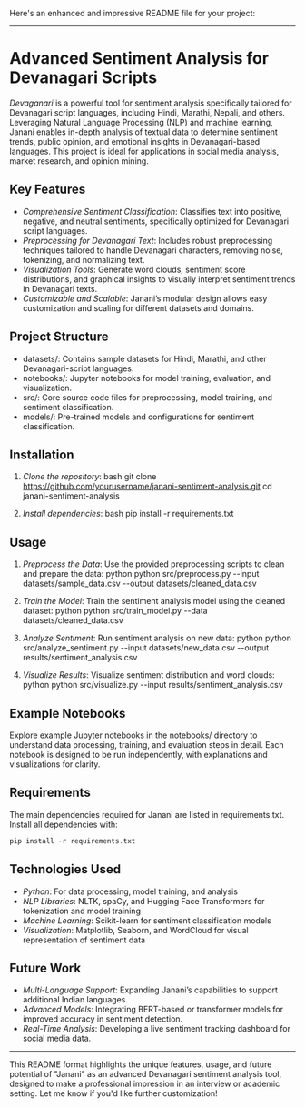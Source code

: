 Here's an enhanced and impressive README file for your project:

---

# Advanced Sentiment Analysis for Devanagari Scripts

*Devaganari* is a powerful tool for sentiment analysis specifically tailored for Devanagari script languages, including Hindi, Marathi, Nepali, and others. Leveraging Natural Language Processing (NLP) and machine learning, Janani enables in-depth analysis of textual data to determine sentiment trends, public opinion, and emotional insights in Devanagari-based languages. This project is ideal for applications in social media analysis, market research, and opinion mining.

## Key Features
- *Comprehensive Sentiment Classification*: Classifies text into positive, negative, and neutral sentiments, specifically optimized for Devanagari script languages.
- *Preprocessing for Devanagari Text*: Includes robust preprocessing techniques tailored to handle Devanagari characters, removing noise, tokenizing, and normalizing text.
- *Visualization Tools*: Generate word clouds, sentiment score distributions, and graphical insights to visually interpret sentiment trends in Devanagari texts.
- *Customizable and Scalable*: Janani’s modular design allows easy customization and scaling for different datasets and domains.

## Project Structure
- datasets/: Contains sample datasets for Hindi, Marathi, and other Devanagari-script languages.
- notebooks/: Jupyter notebooks for model training, evaluation, and visualization.
- src/: Core source code files for preprocessing, model training, and sentiment classification.
- models/: Pre-trained models and configurations for sentiment classification.

## Installation
1. *Clone the repository*:
   bash
   git clone https://github.com/yourusername/janani-sentiment-analysis.git
   cd janani-sentiment-analysis
   

2. *Install dependencies*:
   bash
   pip install -r requirements.txt
   

## Usage
1. *Preprocess the Data*:
   Use the provided preprocessing scripts to clean and prepare the data:
   python
   python src/preprocess.py --input datasets/sample_data.csv --output datasets/cleaned_data.csv
   

2. *Train the Model*:
   Train the sentiment analysis model using the cleaned dataset:
   python
   python src/train_model.py --data datasets/cleaned_data.csv
   

3. *Analyze Sentiment*:
   Run sentiment analysis on new data:
   python
   python src/analyze_sentiment.py --input datasets/new_data.csv --output results/sentiment_analysis.csv
   

4. *Visualize Results*:
   Visualize sentiment distribution and word clouds:
   python
   python src/visualize.py --input results/sentiment_analysis.csv
   

## Example Notebooks
Explore example Jupyter notebooks in the notebooks/ directory to understand data processing, training, and evaluation steps in detail. Each notebook is designed to be run independently, with explanations and visualizations for clarity.

## Requirements
The main dependencies required for Janani are listed in requirements.txt. Install all dependencies with:
```cpp
pip install -r requirements.txt

```


## Technologies Used
- *Python*: For data processing, model training, and analysis
- *NLP Libraries*: NLTK, spaCy, and Hugging Face Transformers for tokenization and model training
- *Machine Learning*: Scikit-learn for sentiment classification models
- *Visualization*: Matplotlib, Seaborn, and WordCloud for visual representation of sentiment data

## Future Work
- *Multi-Language Support*: Expanding Janani’s capabilities to support additional Indian languages.
- *Advanced Models*: Integrating BERT-based or transformer models for improved accuracy in sentiment detection.
- *Real-Time Analysis*: Developing a live sentiment tracking dashboard for social media data.



---

This README format highlights the unique features, usage, and future potential of "Janani" as an advanced Devanagari sentiment analysis tool, designed to make a professional impression in an interview or academic setting. Let me know if you'd like further customization!

